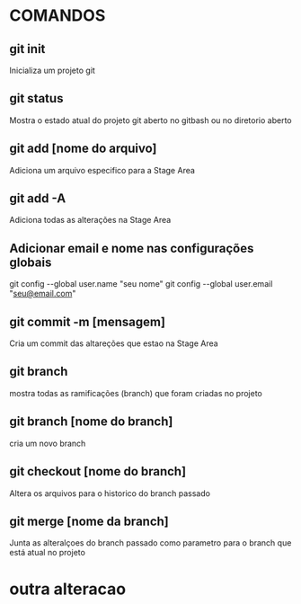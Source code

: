 # COMANDOS

## git init

Inicializa um projeto git

## git status

Mostra o estado atual do projeto git aberto no gitbash ou no diretorio aberto

## git add [nome do arquivo]

Adiciona um arquivo especifico para a Stage Area

## git add -A

Adiciona todas as alterações na Stage Area

## Adicionar email e nome nas configurações globais

git config --global user.name "seu nome"
git config --global user.email "seu@email.com"

## git commit -m [mensagem]

Cria um commit das altareções que estao na  Stage Area
## git branch
mostra todas as ramificações (branch) que foram criadas no projeto

## git branch [nome do branch]
cria um novo branch

## git checkout [nome do branch]
Altera os arquivos para o historico do branch passado

## git merge [nome da branch]

Junta as alteralçoes do branch passado como parametro para o branch que está atual no projeto

# outra alteracao